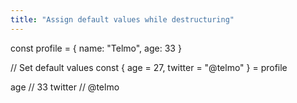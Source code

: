 ```yaml
---
title: "Assign default values while destructuring"
---
```


const profile = {
  name: "Telmo",
  age: 33
}

// Set default values
const { age = 27, twitter = "@telmo" } = profile

age // 33
twitter // @telmo
